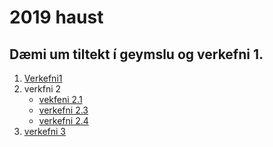 # 2019 haust
## Dæmi um tiltekt í geymslu og verkefni 1.
1. [Verkefni1]()
2. verkfni 2
    *  [vekfeni 2.1](verkefni_2/verkefni-2.1/)
    *  [verkefni 2.3](verkefni_2/verkefni-23/)
    *  [verkefni 2.4](verkefni_2/verkefni-24/)
3. [verkefni 3]()
